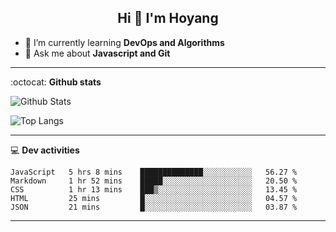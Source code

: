 <h2 align="center">Hi 👋 I'm Hoyang</h2>

- 🌱 I’m currently learning **DevOps and Algorithms**
- 💬 Ask me about **Javascript and Git**

-------

:octocat: **Github stats**

![Github Stats](https://github-readme-stats.vercel.app/api?username=hoyangtsai&count_private=true&show_icons=true&theme=blueberry)

![Top Langs](https://github-readme-stats.vercel.app/api/top-langs/?username=hoyangtsai&theme=blueberry&layout=compact&langs_count=8)

-------

:computer: **Dev activities**
<!--START_SECTION:waka-->
```text
JavaScript   5 hrs 8 mins    ██████████████░░░░░░░░░░░   56.27 % 
Markdown     1 hr 52 mins    █████░░░░░░░░░░░░░░░░░░░░   20.50 % 
CSS          1 hr 13 mins    ███▒░░░░░░░░░░░░░░░░░░░░░   13.45 % 
HTML         25 mins         █░░░░░░░░░░░░░░░░░░░░░░░░   04.57 % 
JSON         21 mins         █░░░░░░░░░░░░░░░░░░░░░░░░   03.87 % 
```
<!--END_SECTION:waka-->

-------
